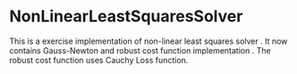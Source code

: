 # NonLinearLeastSquaresSolver
This is a exercise implementation of non-linear least squares solver . It now contains Gauss-Newton and robust cost function  implementation . The robust cost function uses Cauchy Loss function. 

